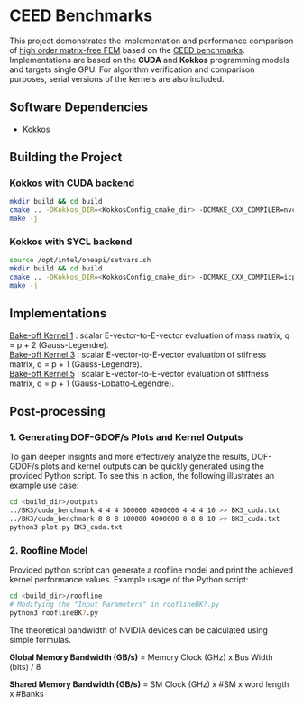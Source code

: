 # CEED Benchmarks
This project demonstrates the implementation and performance comparison of [high order matrix-free FEM](docs/presentations/) based on the [CEED benchmarks](https://ceed.exascaleproject.org/bps/). Implementations are based on the **CUDA** and **Kokkos** programming models and targets single GPU. For algorithm verification and comparison purposes, serial versions of the kernels are also included.

## Software Dependencies

- [Kokkos](https://github.com/kokkos/kokkos)

## Building the Project

### Kokkos with CUDA backend

```bash
mkdir build && cd build
cmake .. -DKokkos_DIR=<KokkosConfig_cmake_dir> -DCMAKE_CXX_COMPILER=nvcc_wrapper 
make -j
```

### Kokkos with SYCL backend

```bash
source /opt/intel/oneapi/setvars.sh
mkdir build && cd build
cmake .. -DKokkos_DIR=<KokkosConfig_cmake_dir> -DCMAKE_CXX_COMPILER=icpx 
make -j
```
## Implementations
[Bake-off Kernel 1](docs/BK1.md) : scalar E-vector-to-E-vector evaluation of mass matrix, q = p + 2 (Gauss-Legendre). <br>
[Bake-off Kernel 3](docs/BK3.md) : scalar E-vector-to-E-vector evaluation of stifness matrix, q = p + 1 (Gauss-Legendre). <br>
[Bake-off Kernel 5](docs/BK5.md) : scalar E-vector-to-E-vector evaluation of stiffness matrix, q = p + 1 (Gauss-Lobatto-Legendre).

## Post-processing
### 1. Generating DOF-GDOF/s Plots and Kernel Outputs
To gain deeper insights and more effectively analyze the results, DOF-GDOF/s plots and kernel outputs can be quickly generated using the provided Python script. To see this in action, the following illustrates an example use case:

```bash
cd <build_dir>/outputs
../BK3/cuda_benchmark 4 4 4 500000 4000000 4 4 4 10 >> BK3_cuda.txt
../BK3/cuda_benchmark 8 8 8 100000 4000000 8 8 8 10 >> BK3_cuda.txt
python3 plot.py BK3_cuda.txt
```

### 2. Roofline Model
Provided python script can generate a roofline model and print the achieved kernel performance values. Example usage of the Python script:

```bash
cd <build_dir>/roofline
# Modifying the "Input Parameters" in rooflineBK?.py
python3 rooflineBK?.py
```
The theoretical bandwidth of NVIDIA devices can be calculated using simple formulas.

<strong>Global Memory Bandwidth (GB/s)</strong> = Memory Clock (GHz) x Bus Width (bits) / 8

<strong>Shared Memory Bandwidth (GB/s)</strong> = SM Clock (GHz) x #SM x word length x #Banks


